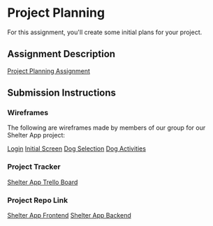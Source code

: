 # Project Planning
For this assignment, you'll create some initial plans for your project.

## Assignment Description
[Project Planning Assignment](https://education.launchcode.org/liftoff/modules/assignments/project-planning)

## Submission Instructions

### Wireframes

The following are wireframes made by members of our group for our Shelter App project:

[Login](https://www.figma.com/proto/Tm5iTbBowi92L9iFqKB4kN/ShelterApp?node-id=3%3A5&scaling=scale-down&page-id=0%3A1&starting-point-node-id=3%3A5)
[Initial Screen](https://www.figma.com/proto/Tm5iTbBowi92L9iFqKB4kN/ShelterApp?node-id=8%3A18&scaling=scale-down&page-id=0%3A1&starting-point-node-id=3%3A5)
[Dog Selection](https://www.figma.com/proto/Tm5iTbBowi92L9iFqKB4kN/ShelterApp?node-id=8%3A19&scaling=scale-down&page-id=0%3A1&starting-point-node-id=3%3A5)
[Dog Activities](https://www.figma.com/proto/Tm5iTbBowi92L9iFqKB4kN/ShelterApp?node-id=8%3A20&scaling=scale-down&page-id=0%3A1&starting-point-node-id=3%3A5)

### Project Tracker

[Shelter App Trello Board](https://trello.com/b/9zuxEi3D/agile-sprint-board)

### Project Repo Link

[Shelter App Frontend](https://github.com/edlopez000/shelter-app-frontend)
[Shelter App Backend](https://github.com/edlopez000/shelter-app-backend)
